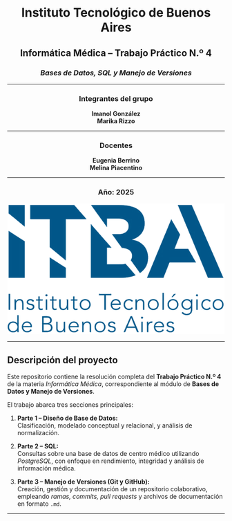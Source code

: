 <div align="center">

# Instituto Tecnológico de Buenos Aires  
## **Informática Médica – Trabajo Práctico N.º 4**  
### *Bases de Datos, SQL y Manejo de Versiones*  

---

### **Integrantes del grupo**
**Imanol González**  
**Marika Rizzo**

---

### **Docentes**
**Eugenia Berrino**  
**Melina Piacentino**

---

### **Año:** 2025  

![Logo ITBA](img/itba_logo.png)

</div>

---

## **Descripción del proyecto**

Este repositorio contiene la resolución completa del **Trabajo Práctico N.º 4** de la materia *Informática Médica*, correspondiente al módulo de **Bases de Datos y Manejo de Versiones**.  

El trabajo abarca tres secciones principales:
1. **Parte 1 – Diseño de Base de Datos:**  
   Clasificación, modelado conceptual y relacional, y análisis de normalización.

2. **Parte 2 – SQL:**  
   Consultas sobre una base de datos de centro médico utilizando *PostgreSQL*, con enfoque en rendimiento, integridad y análisis de información médica.

3. **Parte 3 – Manejo de Versiones (Git y GitHub):**  
   Creación, gestión y documentación de un repositorio colaborativo, empleando *ramas, commits, pull requests* y archivos de documentación en formato `.md`.

---


